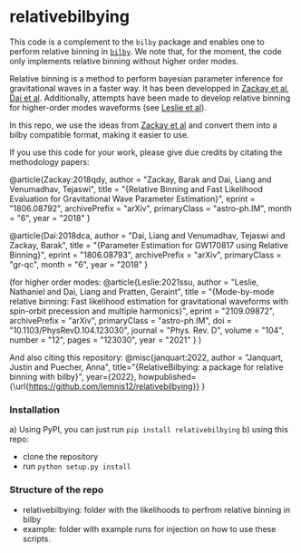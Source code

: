 # relativebilbying

This code is a complement to the `bilby` package and enables one to perform relative binning in [`bilby`](https://git.ligo.org/tomasz.baka/bilby). We note that, for the moment, the code only implements relative binning without higher order modes.

Relative binning is a method to perform bayesian parameter inference for gravitational waves in a faster way. It has been developped in [Zackay et al](https://arxiv.org/pdf/1806.08792.pdf), [Dai et al](https://arxiv.org/pdf/1806.08793.pdf). Additionally, attempts have been made to develop relative binning for higher-order modes waveforms (see [Leslie et al](https://arxiv.org/pdf/2109.09872.pdf)). 

In this repo, we use the ideas from [Zackay et al](https://arxiv.org/pdf/1806.08792.pdf) and convert them into a bilby compatible format, making it easier to use.

If you use this code for your work, please give due credits by citating the methodology papers:

@article{Zackay:2018qdy,
    author = "Zackay, Barak and Dai, Liang and Venumadhav, Tejaswi",
    title = "{Relative Binning and Fast Likelihood Evaluation for Gravitational Wave Parameter Estimation}",
    eprint = "1806.08792",
    archivePrefix = "arXiv",
    primaryClass = "astro-ph.IM",
    month = "6",
    year = "2018"
}

@article{Dai:2018dca,
    author = "Dai, Liang and Venumadhav, Tejaswi and Zackay, Barak",
    title = "{Parameter Estimation for GW170817 using Relative Binning}",
    eprint = "1806.08793",
    archivePrefix = "arXiv",
    primaryClass = "gr-qc",
    month = "6",
    year = "2018"
}

(for higher order modes:
@article{Leslie:2021ssu,
    author = "Leslie, Nathaniel and Dai, Liang and Pratten, Geraint",
    title = "{Mode-by-mode relative binning: Fast likelihood estimation for gravitational waveforms with spin-orbit precession and multiple harmonics}",
    eprint = "2109.09872",
    archivePrefix = "arXiv",
    primaryClass = "astro-ph.IM",
    doi = "10.1103/PhysRevD.104.123030",
    journal = "Phys. Rev. D",
    volume = "104",
    number = "12",
    pages = "123030",
    year = "2021"
}
)


And also citing this repository:
@misc{janquart:2022,
author = "Janquart, Justin and Puecher, Anna",
title="{RelativeBilbying: a package for relative binning with bilby}",
year={2022},
howpublished={\url{https://github.com/lemnis12/relativebilbying}}
}


### Installation
a) Using PyPI, you can just run  `pip install relativebilbying`
b) using this repo:
- clone the repository
- run `python setup.py install`


### Structure of the repo
- relativebilbying: folder with the likelihoods to perfrom relative binning in bilby
- example: folder with example runs for injection on how to use these scripts. 